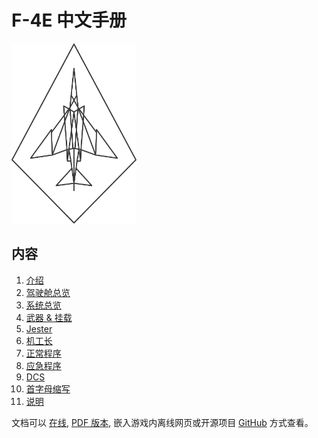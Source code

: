 # F-4E 中文手册

<!-- markdownlint-disable MD033 -->
<img class="line_art_logo" alt="F4 Line Art" width="200" src="img/f4line_black.svg">
<!-- markdownlint-enable MD033 -->

## 内容

1. [介绍](intro/introduction.md)
2. [驾驶舱总览](cockpit/overview.md)
3. [系统总览](systems/overview.md)
4. [武器 & 挂载](stores/overview.md)
5. [Jester](jester/overview.md)
6. [机工长](crew_chief/overview.md)
7. [正常程序](procedures/overview.md)
8. [应急程序](emergency_procedures/overwiew.md)
9. [DCS](dcs/overview.md)
10. [首字母缩写](abbreviations.md)
11. [说明](imprint.md)

<!-- markdown-link-check-disable -->
文档可以 [在线](https://f4.manuals.heatblur.se/),
[PDF 版本](https://github.com/Heatblur-Simulations/f-4e-manual/releases),
嵌入游戏内离线网页或开源项目 [GitHub](https://github.com/Heatblur-Simulations/f-4e-manual) 方式查看。
<!-- markdown-link-check-enable -->
